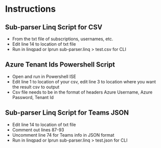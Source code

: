 # Instructions

## Sub-parser Linq Script for CSV
- From the txt file of subscriptions, usernames, etc. 
- Edit line 14 to location of txt file
- Run in linqpad or lprun sub-parser.linq > test.csv for CLI

## Azure Tenant Ids Powershell Script
- Open and run in Powershell ISE
- Edit line 1 to location of your csv, edit line 3 to location where you want the result csv to output
- Csv file needs to be in the format of headers Azure Username, Azure Password, Tenant Id

## Sub-parser Linq Script for Teams JSON
- Edit line 14 to location of txt file
- Comment out lines 87-93
- Uncomment line 74 for Teams info in JSON format
- Run in linqpad or lprun sub-parser.linq > test.json for CLI
